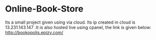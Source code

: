 # Online-Book-Store

Its a small project given using via cloud.
Its ip created in cloud is 13.231.143.147
.It is also hosted live using cpanel, the link is given below:
http://bookopolis.epizy.com/
